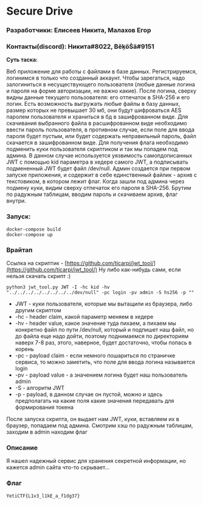 # Secure Drive

### Разработчики: Елисеев Никита, Малахов Егор

### Контакты(discord): Никитa#8022, BëḳöṠä#9151

**Суть таска:**

Веб приложение для работы с файлами в базе данных. Регистрируемся, логинимся в только что созданный аккаунт. Чтобы зарегаться, надо залогиниться в несуществующего пользователя (любые данные логина и пароля на форме авторизации, не важно какие). После логина, сверху видны данные текущего пользователя: его отпечаток в SHA-256 и его логин. Есть возможность выгружать любые файлы в базу данных, размер которых не превышает 30 мб, они будут шифроваться AES паролем пользователя и храниться в бд в зашифрованном виде. Для скачивания выбранного файла в расшифрованном виде необходимо ввести пароль пользователя, в противном случае, если поле для ввода пароля будет пустым, или будет содержать неправильный пароль, файл скачается в зашифрованном виде. Для получения флага необходимо подменить куки пользователя скриптиком и так мы попадем под админа. В данном случае используется уязвимость самопдописанных JWT с помощью kid параметра в хедере самого JWT, а подписывать подмененный JWT будет файл /dev/null. Админ создается при первом запуске приложения, и содержит в себе единственный файлик - архив с текстовиком, в котором лежит флаг. Когда зашли под админа через подмену куки, видим сверху отпечаток его пароля в SHA-256. Брутим по радужным таблицам, вводим пароль и скачиваем архив, флаг внутри.


### Запуск:
```
docker-compose build
docker-compose up
```

### Врайтап
Ссылка на скриптик - [https://github.com/ticarpi/jwt_tool/](https://github.com/ticarpi/jwt_tool/)
Ну либо как-нибудь сами, если нельзя скачать скрипт :)

```
python3 jwt_tool.py JWT -I -hc kid -hv "../../../../../../../../dev/null" -pc login -pv admin -S hs256 -p ""
```
+ JWT - куки пользователя, которые мы вытащили из браузера, либо другим скриптом
+ -hc - header claim, какой параметр меняем в хедере
+ -hv - header value, какое значение туда пихаем, а пихаем мы конкретно файл по пути /dev/null, который и подпишет наш файл, но до файла еще надо дойти, поэтому поднимаемся по директориям наверх 7-8 раз, этого, наверное, будет достаточно, чтобы попась в корень 
+ -pc - payload claim - если немного пошариться по страничке сервиса, то можно заметить, что поле для ввода логина называется login
+ -pv - payload value - а значением логина будет наш пользователь admin
+ -S - алгоритм JWT
+ -p - payload, в данном случае он пустой, можно и здесь предполагать на какие поля какие значения передавать для формирования токена

После запуска скрипта, он выдает нам JWT, куки, вставляем их в браузер, попадаем под админа.
Смотрим хэш по радужным таблицам, заходим в admin находим флаг


### Описание

Я нашел надежный сервис для хранения секретной информации, но кажется admin сайта что-то скрывает...

### Флаг

```
YetiCTF{L1v3_l1kE_a_f1dg37}
```
